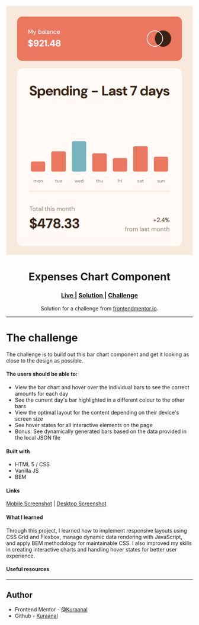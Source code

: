 <div align="center">
<img src="./Screenshots/Desktop.png">
</div>
<h1 align="center">Expenses Chart Component</h1>

<div align="center">
<h3>
    <a href="https://kuraanal.github.io/my.frontend.mentor.solutions/Expenses%20Chart%20Component/">
      Live
    </a>
    <span> | </span>
    <a href="https://www.frontendmentor.io/solutions/expenses-chart-component-t6zRX8rPMN">
      Solution
    </a>
   <span> | </span>
    <a href="https://www.frontendmentor.io/challenges/expenses-chart-component-e7yJBUdjwt">
      Challenge
    </a>
  </h3>
</div>
<div align="center">
   Solution for a challenge from  <a href="https://www.frontendmentor.io/" target="_blank">frontendmentor.io</a>.
</div>

***
# The challenge

The challenge is to build out this bar chart component and get it looking as close to the design as possible.

#### The users should be able to:


- View the bar chart and hover over the individual bars to see the correct amounts for each day
- See the current day's bar highlighted in a different colour to the other bars
- View the optimal layout for the content depending on their device's screen size
- See hover states for all interactive elements on the page
- Bonus: See dynamically generated bars based on the data provided in the local JSON file


#### Built with

- HTML 5 / CSS
- Vanilla JS
- BEM

#### Links

[Mobile Screenshot](./Screenshots/Mobile.png) | [Desktop Screenshot](./Screenshots/Desktop.png)


#### What I learned

Through this project, I learned how to implement responsive layouts using CSS Grid and Flexbox, manage dynamic data rendering with JavaScript, and apply BEM methodology for maintainable CSS. I also improved my skills in creating interactive charts and handling hover states for better user experience.

#### Useful resources


***

## Author

- Frontend Mentor - [@Kuraanal](https://www.frontendmentor.io/profile/Kuraanal)
- Github - [Kuraanal](https://github.com/Kuraanal)